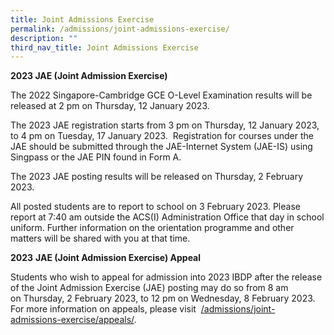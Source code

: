 ```yaml
---
title: Joint Admissions Exercise
permalink: /admissions/joint-admissions-exercise/
description: ""
third_nav_title: Joint Admissions Exercise
---
```

**2023 JAE (Joint Admission Exercise)**

The 2022 Singapore-Cambridge GCE O-Level Examination results will be released at 2 pm on Thursday, 12 January 2023.

The 2023 JAE registration starts from 3 pm on Thursday, 12 January 2023, to 4 pm on Tuesday, 17 January 2023.  Registration for courses under the JAE should be submitted through the JAE-Internet System (JAE-IS) using Singpass or the JAE PIN found in Form A.

The 2023 JAE posting results will be released on Thursday, 2 February 2023.

All posted students are to report to school on 3 February 2023. Please report at 7:40 am outside the ACS(I) Administration Office that day in school uniform. Further information on the orientation programme and other matters will be shared with you at that time.

**2023** **JAE (Joint Admission Exercise) Appeal**

Students who wish to appeal for admission into 2023 IBDP after the release of the Joint Admission Exercise (JAE) posting may do so from 8 am on Thursday, 2 February 2023, to 12 pm on Wednesday, 8 February 2023.
For more information on appeals, please visit  [/admissions/joint-admissions-exercise/appeals/](/admissions/joint-admissions-exercise/appeals/).